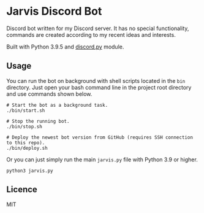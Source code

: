 # Jarvis Discord Bot

Discord bot written for my Discord server. It has no special functionality, commands are created according to my recent ideas and interests.

Built with Python 3.9.5 and [discord.py](https://github.com/Rapptz/discord.py) module.

## Usage

You can run the bot on background with shell scripts located in the `bin` directory. Just open your bash command line in the project root directory and use commands shown below.

```
# Start the bot as a background task.
./bin/start.sh

# Stop the running bot.
./bin/stop.sh

# Deploy the newest bot version from GitHub (requires SSH connection to this repo).
./bin/deploy.sh
```

Or you can just simply run the main `jarvis.py` file with Python 3.9 or higher.

```
python3 jarvis.py
```

## Licence
MIT
